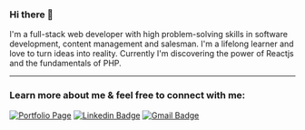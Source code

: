 ### Hi there 👋
<p>
I'm a full-stack web developer with high problem-solving skills in software development, content management and salesman. I'm a lifelong learner and love to turn ideas into reality. Currently I'm discovering the power of Reactjs and the fundamentals of PHP.
</p>

---

### Learn more about me & feel free to connect with me:

[![Portfolio Page](https://img.shields.io/badge/WWW-Portfolio%20Page-cc4e56?style=flat-square&link=http://aliniko.github.io/)](https://aliniko.github.io/)
[![Linkedin Badge](https://img.shields.io/badge/-Ali%20Nekoh-0072b1?style=flat-square&logo=Linkedin&logoColor=white&link=https://https://www.linkedin.com/in/ali-nekoh)](https://www.linkedin.com/in/ali-nekoh-60947a1b2/)
[![Gmail Badge](https://img.shields.io/badge/-alinekoh2@gmail.com-c71610?style=flat-square&logo=Gmail&logoColor=white&link=mailto:alinekoh2r@gmail.com)](mailto:alinekoh2@gmail.com)



<!--
**aliniko/aliniko** is a ✨ _special_ ✨ repository because its `README.md` (this file) appears on your GitHub profile.

Here are some ideas to get you started:

- 🔭 I’m currently working on ...
- 🌱 I’m currently learning ...
- 👯 I’m looking to collaborate on ...
- 🤔 I’m looking for help with ...
- 💬 Ask me about ...
- 📫 How to reach me: ...
- 😄 Pronouns: ...
- ⚡ Fun fact: ...
-->
